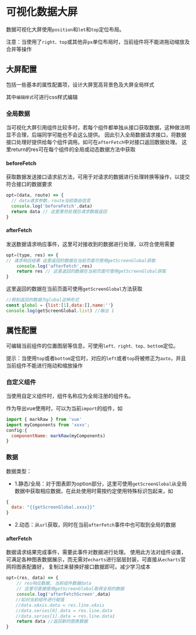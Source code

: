 # 可视化数据大屏

数据可视化大屏使用`position`和`let`和`top`定位布局。

注意：当使用了`right、top`或其他非`px`单位布局时，当前组件将不能进拖动缩放及合并等操作

## 大屏配置

包括一些基本的属性配置项，设计大屏宽高背景色及大屏全局样式

其中`编辑样式`可进行css样式编辑

### 全局数据

当可视化大屏引用组件比较多时，若每个组件都单独从接口获取数据，这种做法明显不合理，后端同学可能也不会这么提供。
因此引入全局数据请求接口，将数据接口处理好提供给每个组件调用。如可在`afterFetch`中对接口返回数据处理。
这里return的res可在每个组件的全局或动态数据方法中获取

#### beforeFetch

获取数据发送接口请求前方法，可用于对请求的数据进行处理转换等操作，以提交符合接口的数据要求

```javascript
opt=(data, route) => {
  // data请求参数，route当前路由信息
  console.log('beforeFetch',data)
  return data // 这里需将处理后请求数据返回
}
```

#### afterFetch

发送数据请求响应事件，这里可对接收到的数据进行处理，以符合使用需要

```javascript
opt=(type, res) => {
// 请求响应结果 这里返回的数据在当前页面可使用getScreenGlobal获取
    console.log('afterFetch',res)
    return res // 这里返回的数据在当前页面可使用getScreenGlobal获取
}
```

这里返回的数据在当前页面可使用`getScreenGlobal`方法获取
```javascript
//假如返回的数据为global这种形式
const global = {list:[1],data:[],name:''}
console.log(getScreenGlobal.list) //输出 1
```

## 属性配置

可编辑当前组件的位置图层等信息，可使用`left、right、top、bottom`定位。

提示：当使用`top`或者`bottom`定位时，对应的`left`或者`top`将被修正为`auto`，并且当前组件不能进行拖动和缩放操作

### 自定义组件

当使用自定义组件时，组件名称应为全局注册的组件名。

作为导出vue使用时，可以为当前`import`的组件，如

```javascript
import { markRaw } from 'vue'
import myComponents from 'xxxx';
config:{
  componentName: markRaw(myComponents)
}
```

### 数据
数据类型：
- 1.静态/全局：对于图表即为option部分，这里可使用`getScreenGlobal`从全局数据中获取相应数据，在此处使用时需按约定使用特殊标识包起来，如
```javascript 
{
  data: "{{getScreenGlobal.xxxx}}"
}
```
- 2.动态：从`url`获取，同时在当前`afterFetch`事件中也可取到全局的数据

#### afterFetch

数据请求结果完成事件，需要此事件对数据进行处理。
使用此方法对组件设置，可满足各种图表数据展示，而无需对`echarts`进行层层封装，可直接从`echarts`官网将图表配置好，
复制过来替换好接口数据即可。减少学习成本

```javascript
opt=(res, data) => {
    // res响应数据, 当前组件数据data
    // 这里可直接使用getScreenGlobal取得全局的数据
    console.log('afterFetchScreen',data)
  　//如对当前组件进行赋值
  　//data.xAxis.data = res.line.xAxis
  　//data.series[0].data = res.line.data
  　//data.series[1].data = res.line.data1
    return data //返回新的图表数据
}
```

